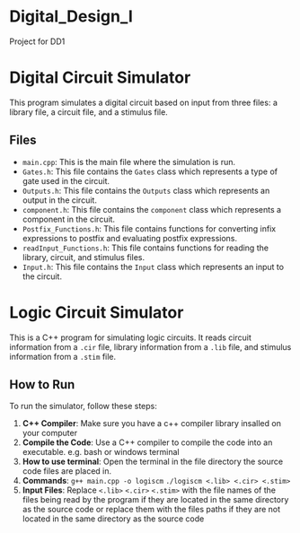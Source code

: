 # Digital_Design_I
Project for DD1

# Digital Circuit Simulator

This program simulates a digital circuit based on input from three files: a library file, a circuit file, and a stimulus file. 

## Files

- `main.cpp`: This is the main file where the simulation is run.
- `Gates.h`: This file contains the `Gates` class which represents a type of gate used in the circuit.
- `Outputs.h`: This file contains the `Outputs` class which represents an output in the circuit.
- `component.h`: This file contains the `component` class which represents a component in the circuit.
- `Postfix_Functions.h`: This file contains functions for converting infix expressions to postfix and evaluating postfix expressions.
- `readInput_Functions.h`: This file contains functions for reading the library, circuit, and stimulus files.
- `Input.h`: This file contains the `Input` class which represents an input to the circuit.


# Logic Circuit Simulator

This is a C++ program for simulating logic circuits. It reads circuit information from a `.cir` file, library information from a `.lib` file, and stimulus information from a `.stim` file.

## How to Run

To run the simulator, follow these steps:

1. **C++ Compiler**: Make sure you have a c++ compiler library insalled on your computer
2. **Compile the Code**: Use a C++ compiler to compile the code into an executable. e.g. bash or windows terminal
3. **How to use terminal**: Open the terminal in the file directory the source code files are placed in.
4. **Commands**:   `g++ main.cpp -o logiscm`
                   `./logiscm <.lib> <.cir> <.stim>`
5. **Input Files**: Replace `<.lib>` `<.cir>` `<.stim>` with the file names of the files being read by the program if they are located in the same directory as the source code or replace them with the files paths if they are not located in the same directory as the source code
